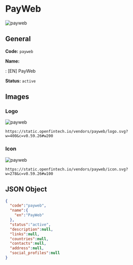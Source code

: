 
# PayWeb 
![payweb](https://static.openfintech.io/vendors/payweb/logo.svg?w=400&c=v0.59.26#w200)  

## General 
 
**Code:** `payweb` 
 
**Name:** 
 
:	[EN] PayWeb 
 
**Status:** `active` 
 

## Images 

### Logo 
 
![payweb](https://static.openfintech.io/vendors/payweb/logo.svg?w=400&c=v0.59.26#w200)  

```
https://static.openfintech.io/vendors/payweb/logo.svg?w=400&c=v0.59.26#w200
```  

### Icon 
 
![payweb](https://static.openfintech.io/vendors/payweb/icon.svg?w=278&c=v0.59.26#w100)  

```
https://static.openfintech.io/vendors/payweb/icon.svg?w=278&c=v0.59.26#w100
```  

## JSON Object 

```json
{
  "code":"payweb",
  "name":{
    "en":"PayWeb"
  },
  "status":"active",
  "description":null,
  "links":null,
  "countries":null,
  "contacts":null,
  "address":null,
  "social_profiles":null
}
```  
